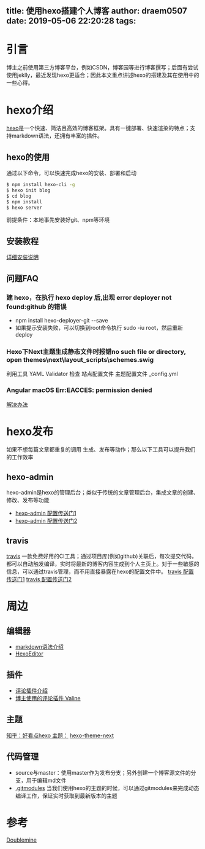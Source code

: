 title: 使用hexo搭建个人博客
author: draem0507
date: 2019-05-06 22:20:28
tags:
---
# 引言
博主之前使用第三方博客平台，例如CSDN，博客园等进行博客撰写；后面有尝试使用jeklly，最近发现hexo更适合；因此本文重点讲述hexo的搭建及其在使用中的一些心得。
# hexo介绍
[hexo](https://hexo.io/zh-cn/)是一个快速、简洁且高效的博客框架。具有一键部署、快速渲染的特点；支持markdown语法，还拥有丰富的插件。
## hexo的使用
通过以下命令，可以快速完成hexo的安装、部署和启动
``` bash
$ npm install hexo-cli -g
$ hexo init blog
$ cd blog
$ npm install
$ hexo server
```
前提条件：本地事先安装好git、npm等环境

## 安装教程
[详细安装说明](https://easyhexo.com/1-Hexo-install-and-config/)

## 问题FAQ

### 建 hexo，在执行 hexo deploy 后,出现 error deployer not found:github 的错误
* npm install hexo-deployer-git --save
* 如果提示安装失败，可以切换到root命令执行 sudo -iu root，然后重新deploy

### Hexo下Next主题生成静态文件时报错no such file or directory, open themes\next\layout\_scripts\schemes\.swig
利用工具 YAML Validator 检查 站点配置文件 主题配置文件 _config.yml

### Angular macOS Err:EACCES: permission denied
[解决办法](https://www.jianshu.com/p/60b3d5584afe)

# hexo发布
如果不想每篇文章都重复的调用 生成、发布等动作；那么以下工具可以提升我们的工作效率

## hexo-admin

hexo-admin是hexo的管理后台；类似于传统的文章管理后台，集成文章的创建、修改、发布等功能

* [hexo-admin 配置传送门1](https://www.jianshu.com/p/68e727dda16d)
* [hexo-admin 配置传送门2](https://blog.csdn.net/smileyan9/article/details/86666824)

## travis
[travis](https://www.travis-ci.org/) 一款免费好用的CI工具；通过项目库(例如github)关联后，每次提交代码，都可以自动触发编译，实时将最新的博客内容生成到个人主页上。对于一些敏感的信息，可以通过travis管理，而不用直接暴露在hexo的配置文件中。
[travis 配置传送门1](https://blog.csdn.net/daye5465/article/details/77118886)
[travis 配置传送门2](https://www.jianshu.com/p/5691815b81b6)

# 周边
## 编辑器
* [markdown语法介绍](https://blog.csdn.net/zhuzhuyule/article/details/58347687)
* [HexoEditor](https://github.com/zhuzhuyule/HexoEditor)


## 插件

* [评论插件介绍](https://www.jianshu.com/p/7e4453421b8f)
* [博主使用的评论插件  Valine](https://ioliu.cn/2017/add-valine-comments-to-your-blog/)

## 主题
[知乎：好看点hexo 主题：](https://www.zhihu.com/question/24422335)
[hexo-theme-next](https://github.com/theme-next/hexo-theme-next)



## 代码管理
* source与master：使用master作为发布分支；另外创建一个博客源文件的分支，用于编辑md文件
* [.gitmodules](https://blog.csdn.net/hzhj2007/article/details/79917059) 当我们使用hexo的主题的时候，可以通过gitmodules来完成动态编译工作，保证实时获取到最新版本的主题


# 参考
[Doublemine](https://github.com/Doublemine/Doublemine.github.io/tree/source)







